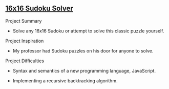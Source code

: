 ## [16x16 Sudoku Solver](https://steven-phun.github.io/JavaScript-Projects/16x16-Sudoku-Solver/)

Project Summary

- Solve any 16x16 Sudoku or attempt to solve this classic puzzle yourself.

Project Inspiration 

- My professor had Sudoku puzzles on his door for anyone to solve.

Project Difficulties

- Syntax and semantics of a new programming language, JavaScript.

- Implementing a recursive backtracking algorithm.
